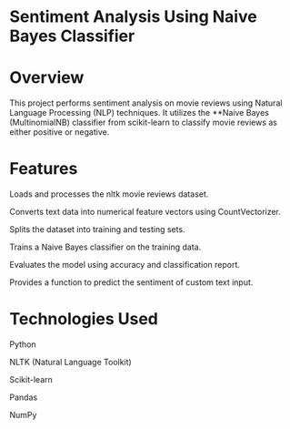 # Sentiment Analysis Using Naive Bayes Classifier

# Overview

This project performs sentiment analysis on movie reviews using Natural Language Processing (NLP) techniques. It utilizes the **Naive Bayes (MultinomialNB) classifier from scikit-learn to classify movie reviews as either positive or negative.

# Features

Loads and processes the nltk movie reviews dataset.

Converts text data into numerical feature vectors using CountVectorizer.

Splits the dataset into training and testing sets.

Trains a Naive Bayes classifier on the training data.

Evaluates the model using accuracy and classification report.

Provides a function to predict the sentiment of custom text input.

# Technologies Used

Python

NLTK (Natural Language Toolkit)

Scikit-learn

Pandas

NumPy